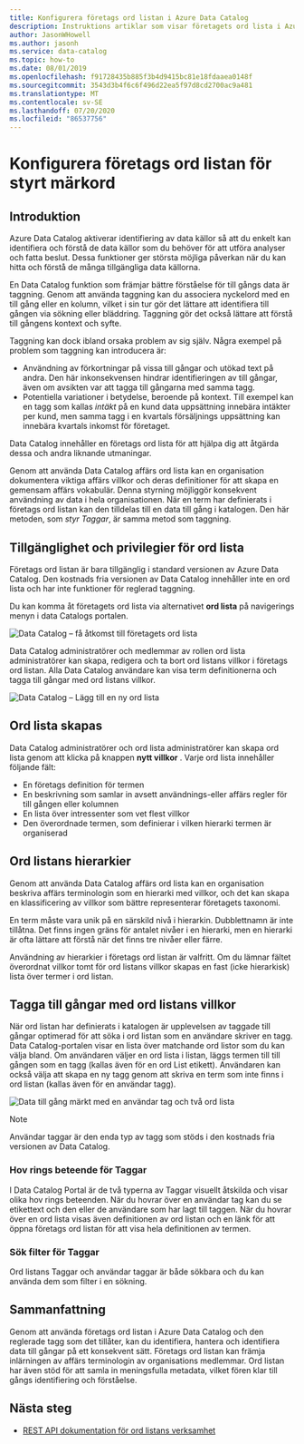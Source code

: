 ```yaml
---
title: Konfigurera företags ord listan i Azure Data Catalog
description: Instruktions artiklar som visar företagets ord lista i Azure Data Catalog för att definiera och använda en gemensam affärs terminologi för att tagga registrerade data till gångar.
author: JasonWHowell
ms.author: jasonh
ms.service: data-catalog
ms.topic: how-to
ms.date: 08/01/2019
ms.openlocfilehash: f91728435b885f3b4d9415bc81e18fdaaea0148f
ms.sourcegitcommit: 3543d3b4f6c6f496d22ea5f97d8cd2700ac9a481
ms.translationtype: MT
ms.contentlocale: sv-SE
ms.lasthandoff: 07/20/2020
ms.locfileid: "86537756"
---
```

# <a name="set-up-the-business-glossary-for-governed-tagging"></a>Konfigurera företags ord listan för styrt märkord

## <a name="introduction"></a>Introduktion

Azure Data Catalog aktiverar identifiering av data källor så att du enkelt kan identifiera och förstå de data källor som du behöver för att utföra analyser och fatta beslut. Dessa funktioner ger största möjliga påverkan när du kan hitta och förstå de många tillgängliga data källorna.

En Data Catalog funktion som främjar bättre förståelse för till gångs data är taggning. Genom att använda taggning kan du associera nyckelord med en till gång eller en kolumn, vilket i sin tur gör det lättare att identifiera till gången via sökning eller bläddring. Taggning gör det också lättare att förstå till gångens kontext och syfte.

Taggning kan dock ibland orsaka problem av sig själv. Några exempel på problem som taggning kan introducera är:

* Användning av förkortningar på vissa till gångar och utökad text på andra. Den här inkonsekvensen hindrar identifieringen av till gångar, även om avsikten var att tagga till gångarna med samma tagg.
* Potentiella variationer i betydelse, beroende på kontext. Till exempel kan en tagg som kallas *intäkt* på en kund data uppsättning innebära intäkter per kund, men samma tagg i en kvartals försäljnings uppsättning kan innebära kvartals inkomst för företaget.  

Data Catalog innehåller en företags ord lista för att hjälpa dig att åtgärda dessa och andra liknande utmaningar.

Genom att använda Data Catalog affärs ord lista kan en organisation dokumentera viktiga affärs villkor och deras definitioner för att skapa en gemensam affärs vokabulär. Denna styrning möjliggör konsekvent användning av data i hela organisationen. När en term har definierats i företags ord listan kan den tilldelas till en data till gång i katalogen. Den här metoden, som *styr Taggar*, är samma metod som taggning.

## <a name="glossary-availability-and-privileges"></a>Tillgänglighet och privilegier för ord lista

Företags ord listan är bara tillgänglig i standard versionen av Azure Data Catalog. Den kostnads fria versionen av Data Catalog innehåller inte en ord lista och har inte funktioner för reglerad taggning.

Du kan komma åt företagets ord lista via alternativet **ord lista** på navigerings menyn i data Catalogs portalen.  

![Data Catalog – få åtkomst till företagets ord lista](./media/data-catalog-how-to-business-glossary/01-portal-menu.png)

Data Catalog administratörer och medlemmar av rollen ord lista administratörer kan skapa, redigera och ta bort ord listans villkor i företags ord listan. Alla Data Catalog användare kan visa term definitionerna och tagga till gångar med ord listans villkor.

![Data Catalog – Lägg till en ny ord lista](./media/data-catalog-how-to-business-glossary/02-new-term.png)

## <a name="creating-glossary-terms"></a>Ord lista skapas

Data Catalog administratörer och ord lista administratörer kan skapa ord lista genom att klicka på knappen **nytt villkor** . Varje ord lista innehåller följande fält:

* En företags definition för termen
* En beskrivning som samlar in avsett användnings-eller affärs regler för till gången eller kolumnen
* En lista över intressenter som vet flest villkor
* Den överordnade termen, som definierar i vilken hierarki termen är organiserad

## <a name="glossary-term-hierarchies"></a>Ord listans hierarkier

Genom att använda Data Catalog affärs ord lista kan en organisation beskriva affärs terminologin som en hierarki med villkor, och det kan skapa en klassificering av villkor som bättre representerar företagets taxonomi.

En term måste vara unik på en särskild nivå i hierarkin. Dubblettnamn är inte tillåtna. Det finns ingen gräns för antalet nivåer i en hierarki, men en hierarki är ofta lättare att förstå när det finns tre nivåer eller färre.

Användning av hierarkier i företags ord listan är valfritt. Om du lämnar fältet överordnat villkor tomt för ord listans villkor skapas en fast (icke hierarkisk) lista över termer i ord listan.  

## <a name="tagging-assets-with-glossary-terms"></a>Tagga till gångar med ord listans villkor

När ord listan har definierats i katalogen är upplevelsen av taggade till gångar optimerad för att söka i ord listan som en användare skriver en tagg. Data Catalog-portalen visar en lista över matchande ord listor som du kan välja bland. Om användaren väljer en ord lista i listan, läggs termen till till gången som en tagg (kallas även för en ord List etikett). Användaren kan också välja att skapa en ny tagg genom att skriva en term som inte finns i ord listan (kallas även för en användar tagg).

![Data till gång märkt med en användar tag och två ord lista](./media/data-catalog-how-to-business-glossary/03-tagged-asset.png)

> [!NOTE]
> Användar taggar är den enda typ av tagg som stöds i den kostnads fria versionen av Data Catalog.

### <a name="hover-behavior-on-tags"></a>Hov rings beteende för Taggar

I Data Catalog Portal är de två typerna av Taggar visuellt åtskilda och visar olika hov rings beteenden. När du hovrar över en användar tag kan du se etikettext och den eller de användare som har lagt till taggen. När du hovrar över en ord lista visas även definitionen av ord listan och en länk för att öppna företags ord listan för att visa hela definitionen av termen.

### <a name="search-filters-for-tags"></a>Sök filter för Taggar

Ord listans Taggar och användar taggar är både sökbara och du kan använda dem som filter i en sökning.

## <a name="summary"></a>Sammanfattning

Genom att använda företags ord listan i Azure Data Catalog och den reglerade tagg som det tillåter, kan du identifiera, hantera och identifiera data till gångar på ett konsekvent sätt. Företags ord listan kan främja inlärningen av affärs terminologin av organisations medlemmar. Ord listan har även stöd för att samla in meningsfulla metadata, vilket fören klar till gångs identifiering och förståelse.

## <a name="next-steps"></a>Nästa steg

* [REST API dokumentation för ord listans verksamhet](/rest/api/datacatalog/data-catalog-glossary)
